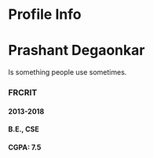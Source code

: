 # Profile Info
<div>
<h1>Prashant Degaonkar</h1>

<p>Is something people use sometimes.</p>

</div>

<div id=education">

<div class="edu_block">

<h3 class="institute_name">FRCRIT</h3>	
<h4 class="duration">2013-2018</h4>
<h4 class="course">B.E., CSE</h4>
<h4 class="results">CGPA: 7.5</h4>
</div>	


</div>